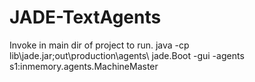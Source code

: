 # JADE-TextAgents

Invoke in main dir of project to run.
java -cp lib\jade.jar;out\production\agents\ jade.Boot -gui -agents s1:inmemory.agents.MachineMaster
